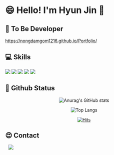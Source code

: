 <!--
**NongDamGom1216/NongDamGom1216** is a ✨ _special_ ✨ repository because its `README.md` (this file) appears on your GitHub profile.

Here are some ideas to get you started:

- 🔭 I’m currently working on ...
- 🌱 I’m currently learning ...
- 👯 I’m looking to collaborate on ...
- 🤔 I’m looking for help with ...
- 💬 Ask me about ...
- 📫 How to reach me: ...
- 😄 Pronouns: ...
- ⚡ Fun fact: ...
-->
# 😄 Hello! I'm Hyun Jin 🌱

## 📱 To Be Developer 

https://nongdamgom1216.github.io/Portfolio/


## 💻 Skills

<div>
<img src="https://img.shields.io/badge/Kotlin-7F52FF?style=for-the-badge&logo=Kotlin&logoColor=white">
<img src="https://img.shields.io/badge/Django-092E20?style=for-the-badge&logo=Django&logoColor=white">
<img src="https://img.shields.io/badge/Python-3776AB?style=for-the-badge&logo=Python&logoColor=white">
<img src="https://img.shields.io/badge/Raspberry Pi-A22846?style=for-the-badge&logo=Raspberry Pi&logoColor=white">
<img src="https://img.shields.io/badge/Swift-F05138?style=for-the-badge&logo=Swift&logoColor=white">
</div>

## 📝 Github Status
<div align=center>

 <div>
 
 ![Anurag's GitHub stats](https://github-readme-stats.vercel.app/api?username=NongDamGom1216&show_icons=true&theme=blueberry)
 
 ![Top Langs](https://github-readme-stats.vercel.app/api/top-langs/?username=NongDamGom1216&langs_count=5&hide=css,scss,jupyter%20notebook,javascript,java,Processing,c%2B%2B,PHP,shell)
  
 </div>
 
 [![Hits](https://hits.seeyoufarm.com/api/count/incr/badge.svg?url=https%3A%2F%2Fgithub.com%2FNongDamGom1216&count_bg=%233DB9C8&title_bg=%234E58F2&icon=&icon_color=%23E7E7E7&title=hits&edge_flat=false)](https://hits.seeyoufarm.com)
 
 
</div>

 ## 😍 Contact
 <a href="https://www.instagram.com/hyunjin5735">
     <img 
         src="http://img.shields.io/badge/-Instagram-black?style=flat&logo=Instagram&link=https://instagram.com/alpox.dev/"
         style="height : auto; margin-left : 10px; margin-right : 10px;"/>
 </a>
